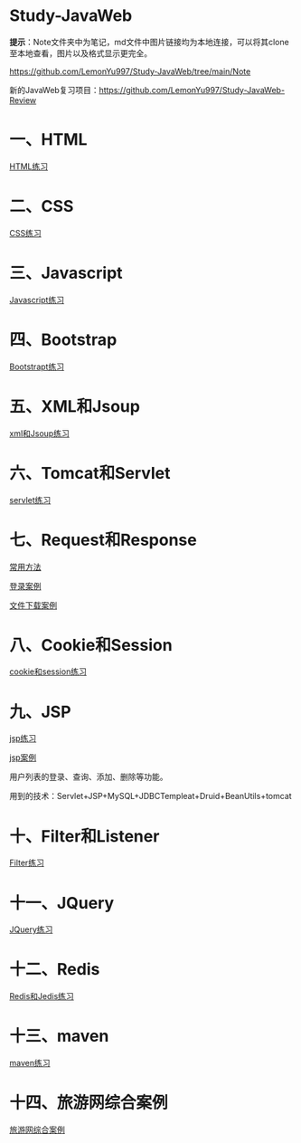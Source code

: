 # Study-JavaWeb

**提示**：Note文件夹中为笔记，md文件中图片链接均为本地连接，可以将其clone至本地查看，图片以及格式显示更完全。

https://github.com/LemonYu997/Study-JavaWeb/tree/main/Note

新的JavaWeb复习项目：https://github.com/LemonYu997/Study-JavaWeb-Review

# 一、HTML

[HTML练习](https://github.com/LemonYu997/Study-JavaWeb/tree/main/HTML)

# 二、CSS

[CSS练习](https://github.com/LemonYu997/Study-JavaWeb/tree/main/CSS)

# 三、Javascript

[Javascript练习](https://github.com/LemonYu997/Study-JavaWeb/tree/main/JavaScript)

# 四、Bootstrap

[Bootstrapt练习](https://github.com/LemonYu997/Study-JavaWeb/tree/main/Bootstrap)

# 五、XML和Jsoup

[xml和Jsoup练习](https://github.com/LemonYu997/Study-JavaWeb/tree/main/xml)

# 六、Tomcat和Servlet

[servlet练习](https://github.com/LemonYu997/Study-JavaWeb/tree/main/Servlet)

# 七、Request和Response

[常用方法](https://github.com/LemonYu997/Study-JavaWeb/tree/main/Servlet)

[登录案例](https://github.com/LemonYu997/Study-JavaWeb/tree/main/login_test)

[文件下载案例](https://github.com/LemonYu997/Study-JavaWeb/tree/main/Servlet/src/web/download)

# 八、Cookie和Session

[cookie和session练习](https://github.com/LemonYu997/Study-JavaWeb/tree/main/Cookie)

# 九、JSP

[jsp练习](https://github.com/LemonYu997/Study-JavaWeb/tree/main/jsp)

[jsp案例](https://github.com/LemonYu997/Study-JavaWeb/tree/main/jsp_case)

用户列表的登录、查询、添加、删除等功能。

用到的技术：Servlet+JSP+MySQL+JDBCTempleat+Druid+BeanUtils+tomcat

# 十、Filter和Listener

[Filter练习](https://github.com/LemonYu997/Study-JavaWeb/tree/main/Filter)

# 十一、JQuery

[JQuery练习](https://github.com/LemonYu997/Study-JavaWeb/tree/main/JQuery)

# 十二、Redis

[Redis和Jedis练习](https://github.com/LemonYu997/Study-JavaWeb/tree/main/redis)

# 十三、maven

[maven练习](https://github.com/LemonYu997/Study-JavaWeb/tree/main/maven)

# 十四、旅游网综合案例

[旅游网综合案例](https://github.com/LemonYu997/Study-JavaWeb/tree/main/travel)

